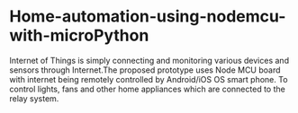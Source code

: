 # Home-automation-using-nodemcu-with-microPython
Internet of Things is simply connecting and monitoring various devices and sensors through Internet.The proposed prototype uses Node MCU board with internet being remotely controlled by Android/iOS OS smart phone. To control lights, fans and other home appliances which are connected to the relay system.
